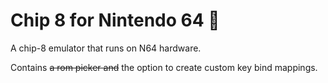 # Chip 8 for Nintendo 64 👾

A chip-8 emulator that runs on N64 hardware.

Contains ~~a rom picker and~~ the option to create custom key bind mappings.
